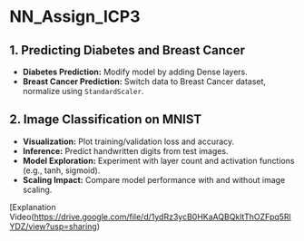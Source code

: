 # NN_Assign_ICP3


## 1. Predicting Diabetes and Breast Cancer
- **Diabetes Prediction:** Modify model by adding Dense layers.
- **Breast Cancer Prediction:** Switch data to Breast Cancer dataset, normalize using `StandardScaler`.

## 2. Image Classification on MNIST
- **Visualization:** Plot training/validation loss and accuracy.
- **Inference:** Predict handwritten digits from test images.
- **Model Exploration:** Experiment with layer count and activation functions (e.g., tanh, sigmoid).
- **Scaling Impact:** Compare model performance with and without image scaling.

[Explanation Video(https://drive.google.com/file/d/1ydRz3ycB0HKaAQBQkltThOZFpq5RlYDZ/view?usp=sharing)

